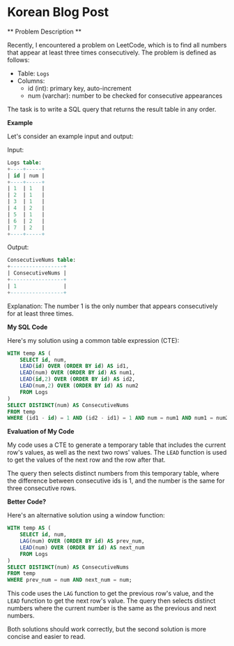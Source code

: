 **Korean Blog Post**
===============

** Problem Description **

Recently, I encountered a problem on LeetCode, which is to find all numbers that appear at least three times consecutively. The problem is defined as follows:

* Table: `Logs`
* Columns:
	+ id (int): primary key, auto-increment
	+ num (varchar): number to be checked for consecutive appearances

The task is to write a SQL query that returns the result table in any order.

**Example**

Let's consider an example input and output:

Input:
```sql
Logs table:
+----+-----+
| id | num |
+----+-----+
| 1  | 1   |
| 2  | 1   |
| 3  | 1   |
| 4  | 2   |
| 5  | 1   |
| 6  | 2   |
| 7  | 2   |
+----+-----+
```

Output:
```sql
ConsecutiveNums table:
+-----------------+
| ConsecutiveNums |
+-----------------+
| 1               |
+-----------------+
```

Explanation: The number 1 is the only number that appears consecutively for at least three times.

**My SQL Code**

Here's my solution using a common table expression (CTE):
```sql
WITH temp AS (
    SELECT id, num,
    LEAD(id) OVER (ORDER BY id) AS id1,
    LEAD(num) OVER (ORDER BY id) AS num1,
    LEAD(id,2) OVER (ORDER BY id) AS id2,
    LEAD(num,2) OVER (ORDER BY id) AS num2
    FROM Logs
)
SELECT DISTINCT(num) AS ConsecutiveNums
FROM temp
WHERE (id1 - id) = 1 AND (id2 - id1) = 1 AND num = num1 AND num1 = num2;
```

**Evaluation of My Code**

My code uses a CTE to generate a temporary table that includes the current row's values, as well as the next two rows' values. The `LEAD` function is used to get the values of the next row and the row after that.

The query then selects distinct numbers from this temporary table, where the difference between consecutive ids is 1, and the number is the same for three consecutive rows.

**Better Code?**

Here's an alternative solution using a window function:
```sql
WITH temp AS (
    SELECT id, num,
    LAG(num) OVER (ORDER BY id) AS prev_num,
    LEAD(num) OVER (ORDER BY id) AS next_num
    FROM Logs
)
SELECT DISTINCT(num) AS ConsecutiveNums
FROM temp
WHERE prev_num = num AND next_num = num;
```

This code uses the `LAG` function to get the previous row's value, and the `LEAD` function to get the next row's value. The query then selects distinct numbers where the current number is the same as the previous and next numbers.

Both solutions should work correctly, but the second solution is more concise and easier to read.